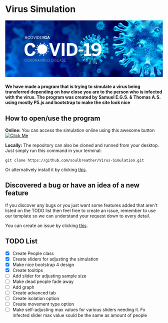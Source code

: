 # Virus Simulation

![COVID-19](/images/CoronaVirus.png)

#### We have made a program that is trying to simulate a virus being transferred depending on how close you are to the person who is infected with the virus. The program was created by Samuel E.G.S. & Thomas A.S. using mostly P5.js and  bootstrap to make the site look nice

## How to open/use the program

**Online:**
You can access the simulation online using this awesome button [![Click Me](https://awesome.re/badge.svg)](https://soulbreather.github.io/Virus-Simulation/src/index.html)

**Locally:**
The repository can also be cloned and runned from your desktop. Just simply run this command in your terminal:

    git clone https://github.com/soulbreather/Virus-Simulation.git

Or alternatively install it by clicking [this](https://github.com/soulbreather/Virus-Simulation/archive/master.zip).

## Discovered a bug or have an idea of a new feature

If you discover any bugs or you just want some features added that aren't listed on the TODO list then feel free to create an issue, remember to use our template so we can understand your request down to every detail.

You can create an issue by clicking [this](https://github.com/soulbreather/Virus-Simulation/issues/new/choose).

## TODO List

- [x] Create People class
- [x] Create sliders for adjusting the simulation
- [x] Make nice bootstrap 4 design
- [x] Create tooltips
- [ ] Add slider for adjusting sample size
- [ ] Make dead people fade away
- [ ] Add graph
- [ ] Create advanced tab
- [ ] Create isolation option
- [ ] Create movement type option
- [ ] Make self-adjusting max values for various sliders needing it. Fx infected slider max value sould be the same as amount of people
